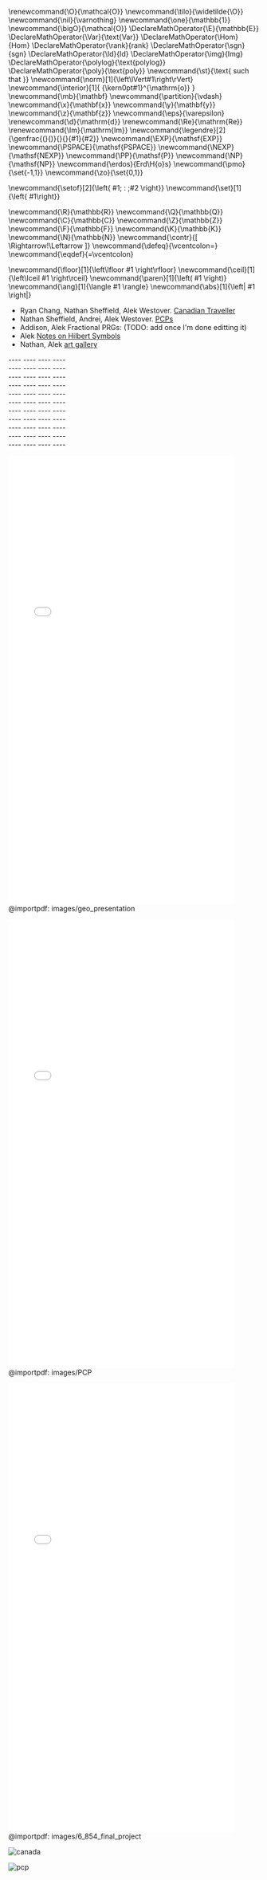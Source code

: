 \renewcommand{\O}{\mathcal{O}}
\newcommand{\tilo}{\widetilde{\O}}
\newcommand{\nil}{\varnothing}
\newcommand{\one}{\mathbb{1}}
\newcommand{\bigO}{\mathcal{O}}
\DeclareMathOperator{\E}{\mathbb{E}}
\DeclareMathOperator{\Var}{\text{Var}}
\DeclareMathOperator{\Hom}{Hom}
\DeclareMathOperator{\rank}{rank}
\DeclareMathOperator{\sgn}{sgn}
\DeclareMathOperator{\Id}{Id}
\DeclareMathOperator{\img}{Img}
\DeclareMathOperator{\polylog}{\text{polylog}}
\DeclareMathOperator{\poly}{\text{poly}}
\newcommand{\st}{\text{ such that }}
\newcommand{\norm}[1]{\left\lVert#1\right\rVert}
\newcommand{\interior}[1]{ {\kern0pt#1}^{\mathrm{o}} }
\newcommand{\mb}{\mathbf}
\newcommand{\partition}{\vdash}
\newcommand{\x}{\mathbf{x}}
\newcommand{\y}{\mathbf{y}}
\newcommand{\z}{\mathbf{z}}
\newcommand{\eps}{\varepsilon}
\renewcommand{\d}{\mathrm{d}}
\renewcommand{\Re}{\mathrm{Re}}
\renewcommand{\Im}{\mathrm{Im}}
\newcommand{\legendre}[2]{\genfrac{(}{)}{}{}{#1}{#2}}
\newcommand{\EXP}{\mathsf{EXP}}
\newcommand{\PSPACE}{\mathsf{PSPACE}}
\newcommand{\NEXP}{\mathsf{NEXP}}
\newcommand{\PP}{\mathsf{P}}
\newcommand{\NP}{\mathsf{NP}}
\newcommand{\erdos}{Erd\H{o}s}
\newcommand{\pmo}{\set{-1,1}}
\newcommand{\zo}{\set{0,1}}


\newcommand{\setof}[2]{\left\{ #1\; : \;#2 \right\}}
\newcommand{\set}[1]{\left\{ #1\right\}}

\newcommand{\R}{\mathbb{R}}
\newcommand{\Q}{\mathbb{Q}}
\newcommand{\C}{\mathbb{C}}
\newcommand{\Z}{\mathbb{Z}}
\newcommand{\F}{\mathbb{F}}
\newcommand{\K}{\mathbb{K}}
\newcommand{\N}{\mathbb{N}}
\newcommand{\contr}{\[ \Rightarrow\!\Leftarrow \]}
\newcommand{\defeq}{\vcentcolon=}
\newcommand{\eqdef}{=\vcentcolon}

\newcommand{\floor}[1]{\left\lfloor #1 \right\rfloor}
\newcommand{\ceil}[1]{\left\lceil #1 \right\rceil}
\newcommand{\paren}[1]{\left( #1 \right)}
\newcommand{\ang}[1]{\langle #1 \rangle}
\newcommand{\abs}[1]{\left| #1 \right|}


- Ryan Chang, Nathan Sheffield, Alek Westover. [Canadian Traveller](src/images/6_854_final_project.pdf)
- Nathan Sheffield, Andrei, Alek Westover. [PCPs](src/images/PCP.pdf)
- Addison, Alek Fractional PRGs: (TODO: add once I'm done editting it)
- Alek [Notes on Hilbert Symbols](src/images/hilbert.pdf)
- Nathan, Alek [art gallery](src/images/geo_presentation.pdf)

---- ---- ---- ---- <br>
---- ---- ---- ---- <br>
---- ---- ---- ---- <br>
---- ---- ---- ---- <br>
---- ---- ---- ---- <br>
---- ---- ---- ---- <br>
---- ---- ---- ---- <br>
---- ---- ---- ---- <br>
---- ---- ---- ---- <br>
---- ---- ---- ---- <br>
---- ---- ---- ---- <br>

<embed src="src/images/geo_presentation
.pdf" type="application/pdf" width="90%" height="900px" view="Fit" />@importpdf: images/geo_presentation

<embed src="src/images/PCP
.pdf" type="application/pdf" width="90%" height="900px" view="Fit" />@importpdf: images/PCP

<embed src="src/images/6_854_final_project
.pdf" type="application/pdf" width="90%" height="900px" view="Fit" />@importpdf: images/6_854_final_project

![canada](src/images/canada.png)

![pcp](src/images/pcp.png)


